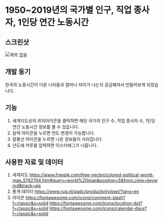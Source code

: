 # 1950~2019년의 국가별 인구, 직업 종사자, 1인당 연간 노동시간

## 스크린샷
![제목 없음](https://user-images.githubusercontent.com/129162825/228207147-ca571e8b-9eba-497e-b2f6-04a4a84d889b.png)
## 개발 동기
한국의 노동시간이 다른 나라들과 얼마나 차이가 나는지 궁금해져서 만들어보게 되었습니다.

## 기능
1. 세계지도상의 위치아이콘을 클릭하면 해당 국가의 인구 수, 직업 종사자 수, 1인당 연간 노동시간 정보를 볼 수 있습니다.
2. 달력 아이콘을 누르면 연도 변경이 가능합니다.
3. 말풍선 아이콘을 누르면 나온 정보들이 사라집니다.
4. 년도에 캬루를 입력하면 이스터에그가 나옵니다.

## 사용한 자료 및 데이터
1. 세계지도 https://www.freepik.com/free-vector/colored-political-world-map_5742764.htm#query=world%20map&position=5&from_view=keyword&track=ais
2. 통계 데이터 https://www.rug.nl/ggdc/productivity/pwt/?lang=en
3. 아이콘 https://fontawesome.com/icons/comment-slash?f=classic&s=solid
https://fontawesome.com/icons/location-dot?f=classic&s=solid
https://fontawesome.com/icons/calendar-days?f=classic&s=solid
